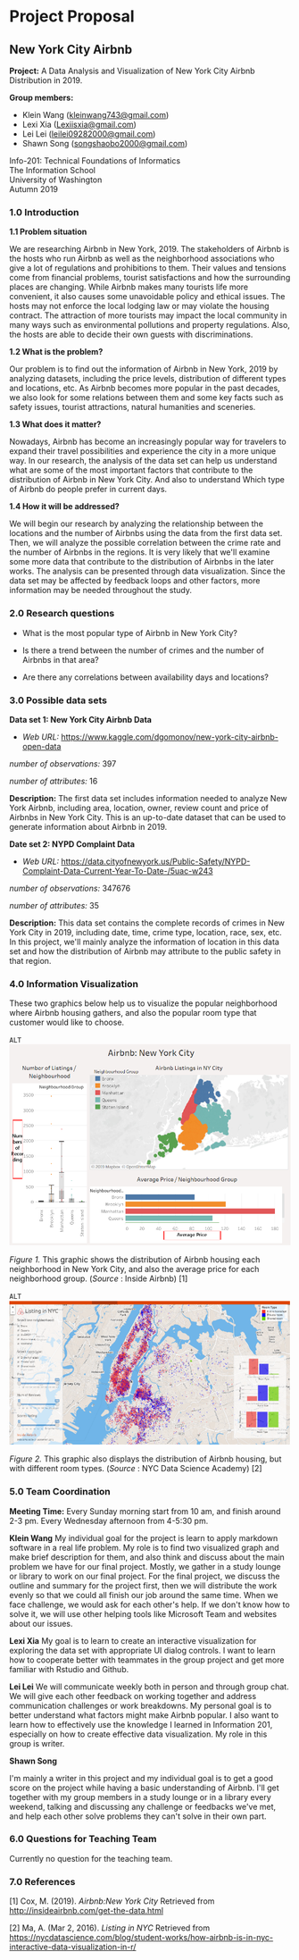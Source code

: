 # Project Proposal

## New York City Airbnb

**Project:** A Data Analysis and Visualization of New York City Airbnb Distribution in 2019.

**Group members:**
* Klein Wang (kleinwang743@gmail.com)
* Lexi Xia (Lexiisxia@gmail.com)
* Lei Lei (leilei09282000@gmail.com)
* Shawn Song (songshaobo2000@gmail.com)

Info-201: Technical Foundations of Informatics<br>
The Information School<br>
University of Washington<br>
Autumn 2019


### 1.0 Introduction

**1.1 Problem situation**

We are researching Airbnb in New York, 2019. The stakeholders of Airbnb is the hosts who run Airbnb as well as the neighborhood associations who give a lot of regulations and prohibitions to them. Their values and tensions come from financial problems, tourist satisfactions and how the surrounding places are changing. While Airbnb makes many tourists life more convenient, it also causes some unavoidable policy and ethical issues. The hosts may not enforce the local lodging law or may violate the housing contract. The attraction of more tourists may impact the local community in many ways such as environmental pollutions and property regulations. Also, the hosts are able to decide their own guests with discriminations.

**1.2 What is the problem?**

Our problem is to find out the information of Airbnb in New York, 2019 by analyzing datasets, including the price levels, distribution of different types and locations, etc. As Airbnb becomes more popular in the past decades, we also look for some relations between them and some key facts such as safety issues, tourist attractions, natural humanities and sceneries.

**1.3 What does it matter?**

Nowadays, Airbnb has become an increasingly popular way for travelers to expand their travel possibilities and experience the city in a more unique way. In our research, the analysis of the data set can help us understand what are some of the most important factors that contribute to the distribution of Airbnb in New York City. And also to understand Which type of Airbnb do people prefer in current days.

**1.4 How it will be addressed?**

We will begin our research by analyzing the relationship between the locations and the number of Airbnbs using the data from the first data set. Then, we will analyze the possible correlation between the crime rate and the number of Airbnbs in the regions. It is very likely that we'll examine some more data that contribute to the distribution of Airbnbs in the later works. The analysis can be presented through data visualization. Since the data set may be affected by feedback loops and other factors, more information may be needed throughout the study.

### 2.0 Research questions

* What is the most popular type of Airbnb in New York City?

* Is there a trend between the number of crimes and the number of Airbnbs in that area?

* Are there any correlations between availability days and locations?


### 3.0 Possible data sets

**Data set 1: New York City Airbnb Data**

* _Web URL:_ https://www.kaggle.com/dgomonov/new-york-city-airbnb-open-data

_number of observations:_ 397

_number of attributes:_ 16

**Description:** The first data set includes information needed to analyze New York Airbnb, including area, location, owner, review count and price of Airbnbs in New York City. This is an up-to-date dataset that can be used to generate information about Airbnb in 2019.

**Date set 2: NYPD Complaint Data**

* _Web URL:_ https://data.cityofnewyork.us/Public-Safety/NYPD-Complaint-Data-Current-Year-To-Date-/5uac-w243

_number of observations:_ 347676

_number of attributes:_ 35

**Description:** This data set contains the complete records of crimes in New York City in 2019, including date, time, crime type, location, race, sex, etc. In this project, we'll mainly analyze the information of location in this data set and how the distribution of Airbnb may attribute to the public safety in that region.



### 4.0 Information Visualization
These two graphics below help us to visualize the popular neighborhood where
Airbnb housing gathers, and also the popular room type that customer would
like to choose.

`ALT`![Airbnb:New York City](image/image1.png)

*Figure 1.* This graphic shows the distribution of Airbnb housing each
neighborhood in New York City, and also the average price for each
neighborhood group. (*_Source_* : Inside Airbnb) [1]

`ALT`![Listing in NYC](image/image2.png)

*Figure 2.* This graphic also displays the distribution of Airbnb
housing, but with different room types. (*_Source_* : NYC Data
Science Academy) [2]

### 5.0 Team Coordination
**Meeting Time:** Every Sunday morning start from 10 am, and finish around 2-3 pm. Every Wednesday afternoon from 4-5:30 pm.

**Klein Wang**
My individual goal for the project is learn to apply markdown software in a
real life problem. My role is to find two visualized graph and make brief
description for them, and also think and discuss about the main problem we have for our final project. Mostly, we gather in a study lounge or library to work on our final project. For the final project, we discuss the outline and summary for the project first, then we will distribute the work evenly so that we could all finish our job around the same time. When we face challenge, we would ask for each other's help. If we don't know how to solve it, we will use other helping tools like Microsoft Team and websites about our issues.

**Lexi Xia**
My goal is to learn to create an interactive visualization for exploring the data set with appropriate UI dialog controls. I want to learn how to cooperate better with teammates in the group project and get more familiar with Rstudio and Github.

**Lei Lei**
We will communicate weekly both in person and through group chat.
We will give each other feedback on working together and address communication challenges or work breakdowns.
My personal goal is to better understand what factors might make Airbnb popular. I also want to learn how to effectively use the knowledge I learned in Information 201, especially on how to create effective data visualization. My role in this group is writer.  

**Shawn Song**

I'm mainly a writer in this project and my individual goal is to get a good score on the project while having a basic understanding of Airbnb. I'll get together with my group members in a study lounge or in a library every weekend, talking and discussing any challenge or feedbacks we've met, and help each other solve problems they can't solve in their own part.



### 6.0 Questions for Teaching Team

Currently no question for the teaching team.

### 7.0 References

[1] Cox, M. (2019). *_Airbnb:New York City_* Retrieved from
http://insideairbnb.com/get-the-data.html

[2] Ma, A. (Mar 2, 2016). *_Listing in NYC_* Retrieved from
https://nycdatascience.com/blog/student-works/how-airbnb-is-in-nyc-interactive-data-visualization-in-r/
